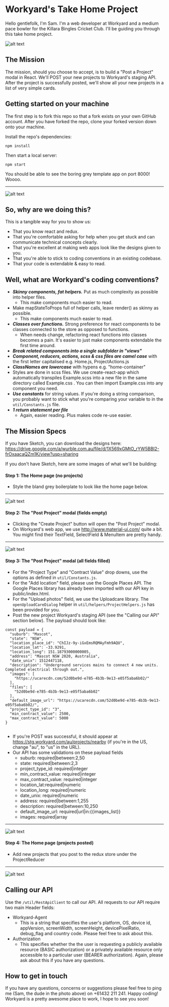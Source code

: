 # Workyard's Take Home Project



Hello gentlefolk, I'm Sam. I'm a web developer at Workyard and a medium pace bowler for the Killara Bingles Cricket Club. I'll be guiding you through this take home project.

![alt text](http://res.cloudinary.com/small-change/image/upload/v1512434876/Photo_on_5-12-17_at_11.47_am_n7qew1.jpg)

## The Mission

The mission, should you choose to accept, is to build a "Post a Project" modal in React. We'll POST your new projects to Workyard's staging API. After the project is successfully posted, we'll show all your new projects in a list of very simple cards.

## Getting started on your machine

The first step is to fork this repo so that a fork exists on your own GitHub account. After you have forked the repo, clone your forked version down onto your machine.

Install the repo's dependencies:

`npm install`

Then start a local server:

`npm start`

You should be able to see the boring grey template app on port 8000! Woooo.
- - - -
![alt text](http://res.cloudinary.com/small-change/image/upload/v1512441119/Template_qyjvzq.png)

## So, why are we doing this?

This is a tangible way for you to show us:

* That you know react and redux.
* That you're comfortable asking for help when you get stuck and can communicate technical concepts clearly.
* That you're excellent at making web apps look like the designs given to you.
* That you're able to stick to coding conventions in an existing codebase.
* That your code is extendable & easy to read.

## Well, what are Workyard's coding conventions?

* ***Skinny components, fat helpers.*** Put as much complexity as possible into helper files.
  * This make components much easier to read.
* Make mapStateToProps full of helper calls, leave render() as skinny as possible.
  * This make components much easier to read.
* ***Classes over functions.*** Strong preference for react components to be classes connected to the store as opposed to functions.
  * When needs change, refactoring react functions into classes becomes a pain. It's easier to just make components extendable the first time around.
* ***Break related components into a single subfolder in "views"*** 
* ***Component, reducers, actions, scss & css files are camel case*** with the first letter capitalised e.g. Home.js, ProjectActions.js
* ***ClassNames are lowercase*** with hypens e.g. "home-container"
* Styles are done in scss files. We use create-react-app which automatically transpiles Example.scss into a new file in the same directory called Example.css . You can then import Example.css into any component you need.
* ***Use constants*** for string values. If you're doing a string comparison, you probably want to stick what you're comparing your variable to in the `util/Constants.js` file.
* ***1 return statement per file***
  * Again, easier reading. Plus makes code re-use easier.


## The Mission Specs

If you have Sketch, you can download the designs here: https://drive.google.com/a/wurble.com.au/file/d/1X569xGMtO_rYW5BBI2-frOxaacaQZm1K/view?usp=sharing

If you don't have Sketch, here are some images of what we'll be building:

#### Step 1: The Home page (no projects) ####
* Style the bland grey boilerplate to look like the home page below.
- - - -
![alt text](http://res.cloudinary.com/small-change/image/upload/v1512445823/Home_default_gzcp54.png)

#### Step 2: The "Post Project" modal (fields empty) ####
* Clicking the "Create Project" button will open the "Post Project" modal.
* On Workyard's web app, we use http://www.material-ui.com/ quite a bit. You might find their TextField, SelectField & MenuItem are pretty handy.
- - - -
![alt text](http://res.cloudinary.com/small-change/image/upload/v1512449739/Screen_Shot_2017-12-05_at_3.53.18_pm_pqezqo.png)

#### Step 3: The "Post Project" modal (all fields filled) ####
* For the "Project Type" and "Contract Value" drop downs, use the options as defined in `util/Constants.js`.
* For the "Add location" field, please use the Google Places API. The Google Places library has already been imported with our API key in public/index.html.
* For the "Upload photos" field, we use the Uploadcare library. The `openUploadCareDialog` helper in `util/helpers/ProjectHelpers.js` has been provided for you.
* Post the new project Workyard's staging API (see the "Calling our API" section below). The payload should look like:
```
const payload = {
  "suburb": "Mascot",
  "state": "NSW",
  "location_place_id": "ChIJz-9y-iGxEmsRQMAyFmh9AQU",
  "location_lat": -33.9291,
  "location_long": 151.18793000000005,
  "address": "Mascot NSW 2020, Australia",
  "date_unix": 1512447118,
  "description": "Underground services mains to connect 4 new units. Completed electrical through out.",
  "images": [
    "https://ucarecdn.com/52d0be9d-e785-4b3b-9e13-e05f5aba6b02/"
  ],
  "files": [
    "52d0be9d-e785-4b3b-9e13-e05f5aba6b02"
  ],
  "default_image_url": "https://ucarecdn.com/52d0be9d-e785-4b3b-9e13-e05f5aba6b02/",
  "project_type_id": "3",
  "min_contract_value": 2500,
  "max_contract_value": 5000
}
            
```
* If you're POST was successful, it should appear at https://stg.workyard.com/au/projects/nearby (if you're in the US, change "au", to "us" in the URL).
* Our API has some validations on these payload fields
  * suburb: required|between:2,50
  * state: required|between:2,3
  * project_type_id: required|integer
  * min_contract_value: required|integer
  * max_contract_value: required|integer
  * location_lat:required|numeric
  * location_long: required|numeric
  * date_unix: required|numeric
  * address: required|between:1,255
  * description: required|between:10,250
  * default_image_url: required|url|in:{{images_list}}
  * images: required|array
- - - -
![alt text](http://res.cloudinary.com/small-change/image/upload/v1512449739/Screen_Shot_2017-12-05_at_3.53.38_pm_sjjksv.png)

#### Step 4: The Home page (projects posted) ####
* Add new projects that you post to the redux store under the ProjectReducer
- - - -
![alt text](http://res.cloudinary.com/small-change/image/upload/v1512445825/Home_with_projects_vvarvk.png)

## Calling our API

Use the `/util/RestApiClient` to call our API. All requests to our API require two main Header fields:
* Workyard-Agent
  * This is a string that specifies the user's platform, OS, device id, appVersion, screenWidth, screenHeight, devicePixelRatio, debug_flag and country code. Please feel free to ask about this.
* Authorization
  * This specifies whether the the user is requesting a publicly available resource (BASIC authorization) or a privately available resource only accessible to a particular user (BEARER authorization). Again, please ask about this if you have any questions.

## How to get in touch

If you have any questions, concerns or suggestions please feel free to ping me (Sam, the dude in the photo above) on +61432 211 241.
Happy coding! Workyard is a pretty awesome place to work, I hope to see you soon! 

